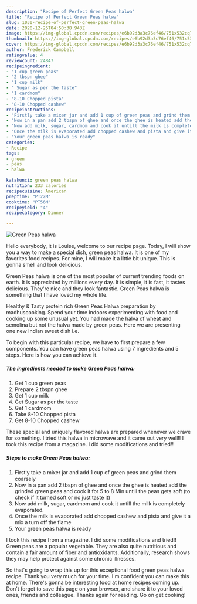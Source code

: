```yaml
---
description: "Recipe of Perfect Green Peas halwa"
title: "Recipe of Perfect Green Peas halwa"
slug: 1030-recipe-of-perfect-green-peas-halwa
date: 2020-12-25T04:50:38.943Z
image: https://img-global.cpcdn.com/recipes/e6b92d3a3c76ef46/751x532cq70/green-peas-halwa-recipe-main-photo.jpg
thumbnail: https://img-global.cpcdn.com/recipes/e6b92d3a3c76ef46/751x532cq70/green-peas-halwa-recipe-main-photo.jpg
cover: https://img-global.cpcdn.com/recipes/e6b92d3a3c76ef46/751x532cq70/green-peas-halwa-recipe-main-photo.jpg
author: Frederick Campbell
ratingvalue: 4
reviewcount: 24847
recipeingredient:
- "1 cup green peas"
- "2 tbspn ghee"
- "1 cup milk"
- " Sugar as per the taste"
- "1 cardmom"
- "8-10 Chopped pista"
- "8-10 Chopped cashew"
recipeinstructions:
- "Firstly take a mixer jar and add 1 cup of green peas and grind them coarsely"
- "Now in a pan add 2 tbspn of ghee and once the ghee is heated add the grinded green peas and cook it for 5 to 8 Min untill the peas gets soft (to check if it turned soft or no just taste it)"
- "Now add milk, sugar, cardmom and cook it untill the milk is completely evaporated."
- "Once the milk is evaporated add chopped cashew and pista and give it a mix a turn off the flame"
- "Your green peas halwa is ready"
categories:
- Recipe
tags:
- green
- peas
- halwa

katakunci: green peas halwa 
nutrition: 233 calories
recipecuisine: American
preptime: "PT22M"
cooktime: "PT56M"
recipeyield: "4"
recipecategory: Dinner

---
```



![Green Peas halwa](https://img-global.cpcdn.com/recipes/e6b92d3a3c76ef46/751x532cq70/green-peas-halwa-recipe-main-photo.jpg)

Hello everybody, it is Louise, welcome to our recipe page. Today, I will show you a way to make a special dish, green peas halwa. It is one of my favorites food recipes. For mine, I will make it a little bit unique. This is gonna smell and look delicious.

Green Peas halwa is one of the most popular of current trending foods on earth. It is appreciated by millions every day. It is simple, it is fast, it tastes delicious. They're nice and they look fantastic. Green Peas halwa is something that I have loved my whole life.

Healthy &amp; Tasty protein rich Green Peas Halwa preparation by madhuscooking. Spend your time indoors experimenting with food and cooking up some unusual yet. You had made the halva of wheat and semolina but not the halva made by green peas. Here we are presenting one new Indian sweet dish i.e.


To begin with this particular recipe, we have to first prepare a few components. You can have green peas halwa using 7 ingredients and 5 steps. Here is how you can achieve it.

<!--inarticleads1-->

##### The ingredients needed to make Green Peas halwa:

1. Get 1 cup green peas
1. Prepare 2 tbspn ghee
1. Get 1 cup milk
1. Get  Sugar as per the taste
1. Get 1 cardmom
1. Take 8-10 Chopped pista
1. Get 8-10 Chopped cashew


These special and uniquely flavored halwa are prepared whenever we crave for something. I tried this halwa in microwave and it came out very well!! I took this recipe from a magazine. I did some modifications and tried!! 

<!--inarticleads2-->

##### Steps to make Green Peas halwa:

1. Firstly take a mixer jar and add 1 cup of green peas and grind them coarsely
1. Now in a pan add 2 tbspn of ghee and once the ghee is heated add the grinded green peas and cook it for 5 to 8 Min untill the peas gets soft (to check if it turned soft or no just taste it)
1. Now add milk, sugar, cardmom and cook it untill the milk is completely evaporated.
1. Once the milk is evaporated add chopped cashew and pista and give it a mix a turn off the flame
1. Your green peas halwa is ready


I took this recipe from a magazine. I did some modifications and tried!! Green peas are a popular vegetable. They are also quite nutritious and contain a fair amount of fiber and antioxidants. Additionally, research shows they may help protect against some chronic illnesses. 

So that's going to wrap this up for this exceptional food green peas halwa recipe. Thank you very much for your time. I'm confident you can make this at home. There's gonna be interesting food at home recipes coming up. Don't forget to save this page on your browser, and share it to your loved ones, friends and colleague. Thanks again for reading. Go on get cooking!

